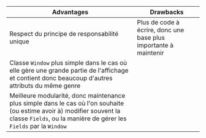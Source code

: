 | Advantages                                                                                                                                                                                   | Drawbacks                                                        |
|----------------------------------------------------------------------------------------------------------------------------------------------------------------------------------------------|------------------------------------------------------------------|
| Respect du principe de responsabilité unique                                                                                                                                                 | Plus de code à écrire, donc une base plus importante à maintenir |
| Classe `Window` plus simple dans le cas où elle gère une grande partie de l'affichage et contient donc beaucoup d'autres attributs du même genre                                             |                                                                  |
| Meilleure modularité, donc maintenance plus simple dans le cas où l'on souhaite (ou estime avoir à) modifier souvent la classe `Fields`, ou la manière de gérer les `Fields` par la `Window` |                                                                  |
